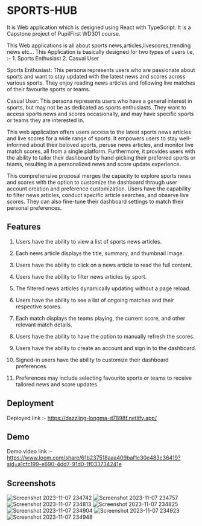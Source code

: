 # SPORTS-HUB

It is Web application which is designed using React with TypeScript.
It is a Capstone project of PupilFirst WD301 course.

This Web applications is all about sports news,articles,livescores,trending news etc...
This Application is basically designed for two types of users i.e, :- 1. Sports Enthusiast 2. Casual User

Sports Enthusiast: This persona represents users who are passionate about sports and want to stay updated with the latest news and scores across various sports. They enjoy reading news articles and following live matches of their favourite sports or teams.

Casual User: This persona represents users who have a general interest in sports, but may not be as dedicated as sports enthusiasts. They want to access sports news and scores occasionally, and may have specific sports or teams they are interested in.

This web application offers users access to the latest sports news articles and live scores for a wide range of sports. It empowers users to stay well-informed about their beloved sports, peruse news articles, and monitor live match scores, all from a single platform. Furthermore, it provides users with the ability to tailor their dashboard by hand-picking their preferred sports or teams, resulting in a personalized news and score update experience.

This comprehensive proposal merges the capacity to explore sports news and scores with the option to customize the dashboard through user account creation and preference customization. Users have the capability to filter news articles, conduct specific article searches, and observe live scores. They can also fine-tune their dashboard settings to match their personal preferences.

## Features

1. Users have the ability to view a list of sports news articles.

2. Each news article displays the title, summary, and thumbnail image.

3. Users have the ability to click on a news article to read the full content.

4. Users have the ability to filter news articles by sport.

5. The filtered news articles dynamically updating without a page reload.

6. Users have the ability to see a list of ongoing matches and their respective scores.

7. Each match displays the teams playing, the current score, and other relevant match details.

8. Users have the ability to have the option to manually refresh the scores.

9. Users have the ability to create an account and sign in to the dashboard.

10. Signed-in users have the ability to customize their dashboard preferences.

11. Preferences may include selecting favourite sports or teams to receive tailored news and score updates.

## Deployment

Deployed link :- https://dazzling-longma-d7898f.netlify.app/

## Demo

Demo video link :- https://www.loom.com/share/61b237518aaa409baf1c30e483c36419?sid=a1cfc199-e690-4dd7-91d0-1f033734241e

## Screenshots

![Screenshot 2023-11-07 234742](https://github.com/Sridhar-89/Sports-center/assets/109356015/34929f42-2770-4d96-9543-dad15afa7532)
![Screenshot 2023-11-07 234757](https://github.com/Sridhar-89/Sports-center/assets/109356015/94b5f768-36b4-4f95-902b-b1df49488b7d)
![Screenshot 2023-11-07 234813](https://github.com/Sridhar-89/Sports-center/assets/109356015/732c216a-b1b0-46fb-ac1e-2528b47df3e7)
![Screenshot 2023-11-07 234825](https://github.com/Sridhar-89/Sports-center/assets/109356015/d10c2866-8100-4c81-82fc-2e868aba92d7)
![Screenshot 2023-11-07 234904](https://github.com/Sridhar-89/Sports-center/assets/109356015/de3b90cd-ba66-4e51-87d3-7970c79ad022)
![Screenshot 2023-11-07 234923](https://github.com/Sridhar-89/Sports-center/assets/109356015/fe79ccc8-52a4-44ce-b29b-717e21bc4fda)
![Screenshot 2023-11-07 234948](https://github.com/Sridhar-89/Sports-center/assets/109356015/1c5c0361-7787-44c8-b3ec-b7f127a4a3a9)
